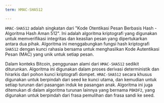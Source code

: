 ```yaml
---
term: HMAC-SHA512

---
```

`HMAC-SHA512` adalah singkatan dari "Kode Otentikasi Pesan Berbasis Hash - Algoritma Hash Aman 512". Ini adalah algoritma kriptografi yang digunakan untuk memverifikasi integritas dan keaslian pesan yang dipertukarkan antara dua pihak. Algoritma ini menggabungkan fungsi hash kriptografi `SHA512` dengan kunci rahasia bersama untuk menghasilkan Kode Autentikasi Pesan (MAC) yang unik untuk setiap pesan.

Dalam konteks Bitcoin, penggunaan alami dari `HMAC-SHA512` sedikit diturunkan. Algoritma ini digunakan dalam proses derivasi deterministik dan hirarkis dari pohon kunci kriptografi dompet. `HMAC-SHA512` secara khusus digunakan untuk berpindah dari seed ke kunci utama, dan kemudian untuk setiap turunan dari pasangan induk ke pasangan anak. Algoritma ini juga ditemukan di dalam algoritma turunan lainnya yang bernama `PBKDF2`, yang digunakan untuk berpindah dari frasa pemulihan dan frasa sandi ke seed.